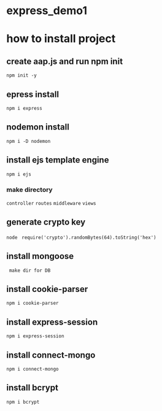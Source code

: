 # express_demo1
# how to install project

## create aap.js and run npm init
`` npm init -y ``
## epress install
`` npm i express ``
## nodemon install
``npm i -D nodemon ``
## install ejs template engine
`` npm i ejs  ``

### make directory 
`` controller ``
`` routes ``
`` middleware ``
`` views ``

## generate crypto key

``node ``
``require('crypto').randomBytes(64).toString('hex') ``

## install mongoose
`` make dir for DB``
## install cookie-parser
`npm i cookie-parser`
## install express-session
`npm i express-session`

## install connect-mongo
`npm i connect-mongo`

## install bcrypt
`npm i bcrypt`
